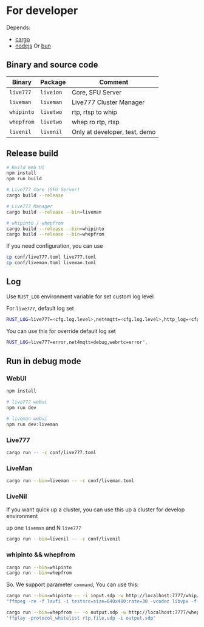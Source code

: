 # For developer

Depends:
- [cargo](https://www.rust-lang.org/)
- [nodejs](https://nodejs.org/) Or [bun](https://bun.sh/)

## Binary and source code

Binary     | Package    | Comment
---------- | ---------- | -----------
`live777`  | `liveion`  | Core, SFU Server
`liveman`  | `liveman`  | Live777 Cluster Manager
`whipinto` | `livetwo`  | rtp, rtsp to whip
`whepfrom` | `livetwo`  | whep ro rtp, rtsp
`livenil`  | `livenil`  | Only at developer, test, demo

## Release build

```bash
# Build Web UI
npm install
npm run build

# Live777 Core (SFU Server)
cargo build --release

# Live777 Manager
cargo build --release --bin=liveman

# whipinto / whepfrom
cargo build --release --bin=whipinto
cargo build --release --bin=whepfrom
```

If you need configuration, you can use

```bash
cp conf/live777.toml live777.toml
cp conf/liveman.toml liveman.toml
```

## Log

Use `RUST_LOG` environment variable for set custom log level

For `live777`, default log set

```bash
RUST_LOG=live777=<cfg.log.level>,net4mqtt=<cfg.log.level>,http_log=<cfg.log.level>,webrtc=error",
```

You can use this for override default log set

```bash
RUST_LOG=live777=error,net4mqtt=debug,webrtc=error",
```

## Run in debug mode

### WebUI

```bash
npm install

# live777 webui
npm run dev

# liveman webui
npm run dev:liveman
```

### Live777

```bash
cargo run -- -c conf/live777.toml
```

### LiveMan

```bash
cargo run --bin=liveman -- -c conf/liveman.toml
```

### LiveNil

If you want quick up a cluster, you can use this up a cluster for develop environment

up one `liveman` and N `live777`

```bash
cargo run --bin=livenil -- -c conf/livenil
```

### whipinto && whepfrom

```bash
cargo run --bin=whipinto
cargo run --bin=whepfrom
```

So. We support parameter `command`, You can use this:

```bash
cargo run --bin=whipinto -- -i input.sdp -w http://localhost:7777/whip/777 --command \
"ffmpeg -re -f lavfi -i testsrc=size=640x480:rate=30 -vcodec libvpx -f rtp 'rtp://127.0.0.1:5002' -sdp_file input.sdp"
```

```bash
cargo run --bin=whepfrom -- -o output.sdp -w http://localhost:7777/whep/777 --command \
'ffplay -protocol_whitelist rtp,file,udp -i output.sdp'
```

